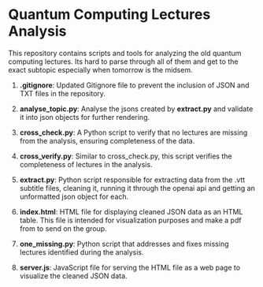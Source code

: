 # Quantum Computing Lectures Analysis

This repository contains scripts and tools for analyzing the old quantum computing lectures. Its hard to parse through all of them and get to the exact subtopic especially when tomorrow is the midsem.

1. **.gitignore**: Updated Gitignore file to prevent the inclusion of JSON and TXT files in the repository.

2. **analyse_topic.py**: Analyse the jsons created by **extract.py** and validate it into json objects for further rendering.

3. **cross_check.py**: A Python script to verify that no lectures are missing from the analysis, ensuring completeness of the data.

4. **cross_verify.py**: Similar to cross_check.py, this script verifies the completeness of lectures in the analysis.

5. **extract.py**: Python script responsible for extracting data from the .vtt subtitle files, cleaning it, running it through the openai api and getting an unformatted json object for each.

6. **index.html**: HTML file for displaying cleaned JSON data as an HTML table. This file is intended for visualization purposes and make a pdf from to send on the group.

7. **one_missing.py**: Python script that addresses and fixes missing lectures identified during the analysis.

8. **server.js**: JavaScript file for serving the HTML file as a web page to visualize the cleaned JSON data.

